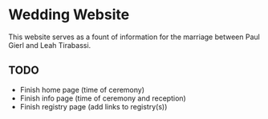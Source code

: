 # Wedding Website
This website serves as a fount of information for the marriage between Paul Gierl and Leah Tirabassi.

## TODO
- Finish home page (time of ceremony)
- Finish info page (time of ceremony and reception)
- Finish registry page (add links to registry(s))

